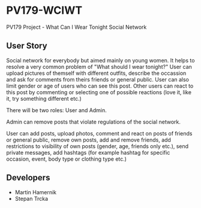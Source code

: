 # PV179-WCIWT
PV179 Project - What Can I Wear Tonight Social Network


## User Story
Social network for everybody but aimed mainly on young women. It helps to resolve a very common problem of "What should I wear tonight?"
User can upload pictures of themself with different outfits, describe the occassion and ask for comments from theirs friends or general public. User can also limit gender or age of users who can see this post. Other users can react to this post by commenting or selecting one of possible reactions (love it, like it, try something different etc.)

There will be two roles: User and Admin.

Admin can remove posts that violate regulations of the social network.

User can add posts, upload photos, comment and react on posts of friends or general public, remove own posts, add and remove friends, add restrictions to visibility of own posts (gender, age, friends only etc.), send private messages, add hashtags (for example hashtag for specific occasion, event, body type or clothing type etc.)

## Developers

* Martin Hamernik
* Stepan Trcka
